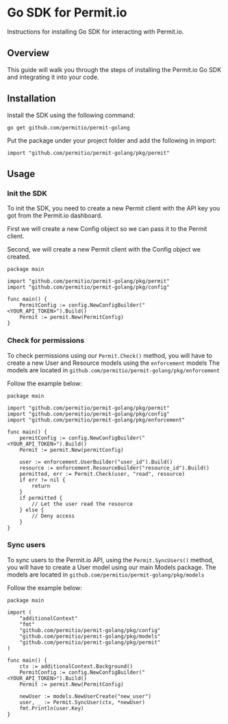 # Go SDK for Permit.io

Instructions for installing Go SDK for interacting with Permit.io.

## Overview

This guide will walk you through the steps of installing the Permit.io Go SDK and integrating it into your code.

## Installation

Install the SDK using the following command:

```shell
go get github.com/permitio/permit-golang
```

Put the package under your project folder and add the following in import:

```golang
import "github.com/permitio/permit-golang/pkg/permit"
```

## Usage

### Init the SDK
To init the SDK, you need to create a new Permit client with the API key you got from the Permit.io dashboard.

First we will create a new Config object so we can pass it to the Permit client.

Second, we will create a new Permit client with the Config object we created.

```golang
package main

import "github.com/permitio/permit-golang/pkg/permit"
import "github.com/permitio/permit-golang/pkg/config"

func main() {
	PermitConfig := config.NewConfigBuilder("<YOUR_API_TOKEN>").Build()
	Permit := permit.New(PermitConfig)
}
```

### Check for permissions
To check permissions using our `Permit.Check()` method, you will have to create a new User and Resource models using the `enforcement` models
The models are located in `github.com/permitio/permit-golang/pkg/enforcement`

Follow the example below:

```golang
package main

import "github.com/permitio/permit-golang/pkg/permit"
import "github.com/permitio/permit-golang/pkg/config"
import "github.com/permitio/permit-golang/pkg/enforcement"

func main() {
	permitConfig := config.NewConfigBuilder("<YOUR_API_TOKEN>").Build()
	Permit := permit.New(permitConfig)

	user := enforcement.UserBuilder("user_id").Build()
	resource := enforcement.ResourceBuilder("resource_id").Build()
	permitted, err := Permit.Check(user, "read", resource)
	if err != nil {
		return
	}
	if permitted {
		// Let the user read the resource
	} else {
		// Deny access
	}
}
```

### Sync users
To sync users to the Permit.io API, using the `Permit.SyncUsers()` method,
you will have to create a User model using our main Models package.
The models are located in `github.com/permitio/permit-golang/pkg/models`

Follow the example below:
```golang
package main

import (
	"additionalContext"
	"fmt"
	"github.com/permitio/permit-golang/pkg/config"
	"github.com/permitio/permit-golang/pkg/models"
	"github.com/permitio/permit-golang/pkg/permit"
)

func main() {
	ctx := additionalContext.Background()
	PermitConfig := config.NewConfigBuilder("<YOUR_API_TOKEN>").Build()
	Permit := permit.New(PermitConfig)

	newUser := models.NewUserCreate("new_user")
	user, _ := Permit.SyncUser(ctx, *newUser)
	fmt.Println(user.Key)
}
```
